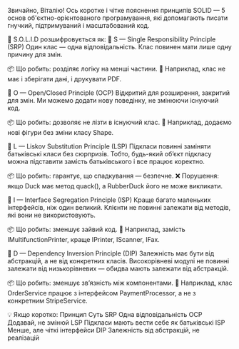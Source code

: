 Звичайно, Віталію! Ось коротке і чітке пояснення принципів SOLID — 5 основ об'єктно-орієнтованого програмування, які допомагають писати гнучкий, підтримуваний і масштабований код.

🧱 S.O.L.I.D розшифровується як:
🔹 S — Single Responsibility Principle (SRP)
Один клас — одна відповідальність.
Клас повинен мати лише одну причину для змін.

📦 Що робить: розділяє логіку на менші частини.
🔧 Наприклад, клас не має і зберігати дані, і друкувати PDF.

🔹 O — Open/Closed Principle (OCP)
Відкритий для розширення, закритий для змін.
Ми можемо додати нову поведінку, не змінюючи існуючий код.

📦 Що робить: дозволяє не лізти в існуючий клас.
🔧 Наприклад, додаємо нові фігури без зміни класу Shape.

🔹 L — Liskov Substitution Principle (LSP)
Підкласи повинні заміняти батьківські класи без сюрпризів.
Тобто, будь-який об’єкт підкласу можна підставити замість батьківського і все працює коректно.

📦 Що робить: гарантує, що спадкування — безпечне.
❌ Порушення: якщо Duck має метод quack(), а RubberDuck його не може викликати.

🔹 I — Interface Segregation Principle (ISP)
Краще багато маленьких інтерфейсів, ніж один великий.
Клієнти не повинні залежати від методів, які вони не використовують.

📦 Що робить: зменшує зайвий код.
🔧 Наприклад, замість IMultifunctionPrinter, краще IPrinter, IScanner, IFax.

🔹 D — Dependency Inversion Principle (DIP)
Залежність має бути від абстракцій, а не від конкретних класів.
Високорівневі модулі не повинні залежати від низькорівневих — обидва мають залежати від абстракцій.

📦 Що робить: зменшує зв’язність між компонентами.
🔧 Наприклад, клас OrderService працює з інтерфейсом PaymentProcessor, а не з конкретним StripeService.

💡 Якщо коротко:
Принцип	Суть
SRP	Одна відповідальність
OCP	Додавай, не змінюй
LSP	Підкласи мають вести себе як батьківські
ISP	Менше, але чіткі інтерфейси
DIP	Залежність від абстракцій, не реалізацій